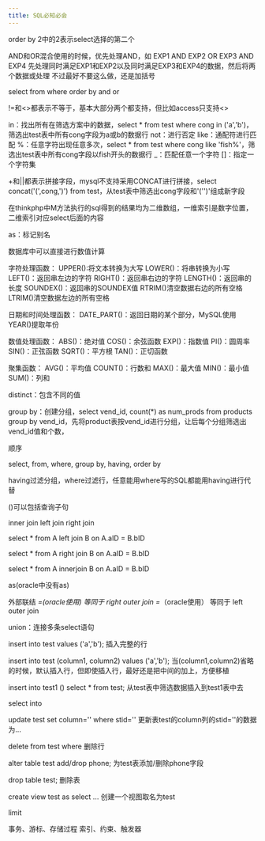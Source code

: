 ```yaml
---
title: SQL必知必会
---
```


order by 2中的2表示select选择的第二个

AND和OR混合使用的时候，优先处理AND，如
EXP1 AND EXP2 OR EXP3 AND EXP4
先处理同时满足EXP1和EXP2以及同时满足EXP3和EXP4的数据，然后将两个数据或处理
不过最好不要这么做，还是加括号








select
from
where
order by
and
or

!=和<>都表示不等于，基本大部分两个都支持，但比如access只支持<>

in：找出所有在筛选方案中的数据，select * from test where cong in ('a','b')，筛选出test表中所有cong字段为a或b的数据行
not：进行否定
like：通配符进行匹配
%：任意字符出现任意多次，select * from test where cong like 'fish%'，筛选出test表中所有cong字段以fish开头的数据行
_：匹配任意一个字符
[]：指定一个字符集


+和||都表示拼接字段，mysql不支持采用CONCAT进行拼接，select concat('(',cong,')') from test，从test表中筛选出cong字段和'('')'组成新字段


在thinkphp中M方法执行的sql得到的结果均为二维数组，一维索引是数字位置，二维索引对应select后面的内容



as：标记别名

数据库中可以直接进行数值计算


字符处理函数：
UPPER():将文本转换为大写
LOWER()：将串转换为小写
LEFT()：返回串左边的字符
RIGHT()：返回串右边的字符
LENGTH()：返回串的长度
SOUNDEX()：返回串的SOUNDEX值
RTRIM()清空数据右边的所有空格
LTRIM()清空数据左边的所有空格

日期和时间处理函数：
DATE_PART()：返回日期的某个部分，MySQL使用YEAR()提取年份


数值处理函数：
ABS()：绝对值
COS()：余弦函数
EXP()：指数值
PI()：圆周率
SIN()：正弦函数
SQRT()：平方根
TAN()：正切函数

聚集函数：
AVG()：平均值
COUNT()：行数和
MAX()：最大值
MIN()：最小值
SUM()：列和


distinct：包含不同的值



group by：创建分组，select vend_id, count(*) as num_prods from products group by vend_id，先将product表按vend_id进行分组，让后每个分组筛选出vend_id值和个数，






顺序

select, from, where, group by, having, order by


having过滤分组，where过滤行，任意能用where写的SQL都能用having进行代替



()可以包括查询子句


inner join
left join
right join

select * from A
left join B
on A.aID = B.bID


select * from A
right join B
on A.aID = B.bID


select * from A
innerjoin B
on A.aID = B.bID



as(oracle中没有as)




外部联结
*=(oracle使用) 等同于 right outer join
=*（oracle使用） 等同于 left outer join


union：连接多条select语句


insert into test values ('a','b');
插入完整的行

insert into test (column1, column2) values ('a','b');
当(column1,column2)省略的时候，默认插入行，但即使插入行，最好还是把中间的加上，方便移植




insert into test1 () select * from test;
从test表中筛选数据插入到test1表中去

select into


update test set column='' where stid=''
更新表test的column列的stid=''的数据为...



delete from test where
删除行


alter table test add/drop phone;
为test表添加/删除phone字段


drop table test;
删除表


create view test as
select ...
创建一个视图取名为test


limit


事务、游标、存储过程
索引、约束、触发器
